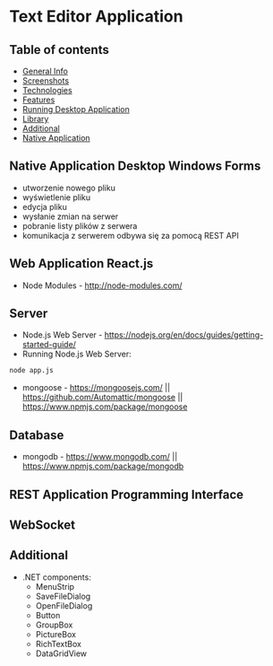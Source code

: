 # Text Editor Application

## Table of contents
* [General Info](#general-info)
* [Screenshots](#screenshots)
* [Technologies](#technologies)
* [Features](#features)
* [Running Desktop Application](#running-desktop-application)
* [Library](#library)
* [Additional](#additional)
* [Native Application](#native-application-desktop-windows-forms)

## Native Application Desktop Windows Forms

* utworzenie nowego pliku
* wyświetlenie pliku
* edycja pliku
* wysłanie zmian na serwer
* pobranie listy plików z serwera
* komunikacja z serwerem odbywa się za pomocą REST API

## Web Application React.js

* Node Modules - http://node-modules.com/

## Server
* Node.js Web Server - https://nodejs.org/en/docs/guides/getting-started-guide/
* Running Node.js Web Server:
```sh
node app.js
```

* mongoose - https://mongoosejs.com/ || https://github.com/Automattic/mongoose || https://www.npmjs.com/package/mongoose


## Database
* mongodb - https://www.mongodb.com/ || https://www.npmjs.com/package/mongodb

## REST Application Programming Interface

## WebSocket

## Additional
* .NET components:
  * MenuStrip
  * SaveFileDialog
  * OpenFileDialog
  * Button
  * GroupBox
  * PictureBox
  * RichTextBox
  * DataGridView
